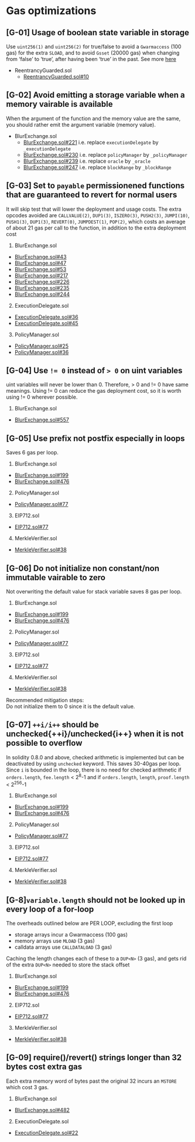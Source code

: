 # **Gas optimizations**


## [G-01] Usage of boolean state variable in storage

Use `uint256(1)` and `uint256(2)` for true/false to avoid a `Gwarmaccess` (100 gas) for the extra `SLOAD`, and to avoid `Gsset` (20000 gas) when changing from ‘false’ to ‘true’, after having been ‘true’ in the past.
See more [here](https://github.com/OpenZeppelin/openzeppelin-contracts/blob/58f635312aa21f947cae5f8578638a85aa2519f5/contracts/security/ReentrancyGuard.sol#L23-L27)


- ReentrancyGuarded.sol
  - [ReentrancyGuarded.sol#10](https://github.com/code-423n4/2022-10-blur/blob/main/contracts/lib/ReentrancyGuarded.sol#L10)




## [G-02] Avoid emitting a storage variable when a memory vairable is available
When the argument of the function and the memory value are the same, you should rather emit the argument variable (memory value).

- BlurExchange.sol
  - [BlurExchange.sol#221](https://github.com/code-423n4/2022-10-blur/blob/main/contracts/BlurExchange.sol#L221) i.e. replace `executionDelegate` by `_executionDelegate`
  - [BlurExchange.sol#230](https://github.com/code-423n4/2022-10-blur/blob/main/contracts/BlurExchange.sol#L230) i.e. replace `policyManager` by `_policyManager`
  - [BlurExchange.sol#239](https://github.com/code-423n4/2022-10-blur/blob/main/contracts/BlurExchange.sol#L239) i.e. replace `oracle` by `_oracle`
  - [BlurExchange.sol#247](https://github.com/code-423n4/2022-10-blur/blob/main/contracts/BlurExchange.sol#L247) i.e. replace `blockRange` by `_blockRange`



## [G-03] Set to `payable` permissionened functions that are guaranteed to revert for normal users
It will skip test that will lower the deployment and usage costs.
The extra opcodes avoided are `CALLVALUE(2)`, `DUP1(3)`, `ISZERO(3)`, `PUSH2(3)`, `JUMPI(10)`, `PUSH1(3)`, `DUP1(3)`, `REVERT(0)`, `JUMPDEST(1)`, `POP(2)`, which costs an average of about 21 gas per call to the function, in addition to the extra deployment cost

1. BlurExchange.sol
  - [BlurExchange.sol#43](https://github.com/code-423n4/2022-10-blur/blob/main/contracts/BlurExchange.sol#L43)
  - [BlurExchange.sol#47](https://github.com/code-423n4/2022-10-blur/blob/main/contracts/BlurExchange.sol#L47)
  - [BlurExchange.sol#53](https://github.com/code-423n4/2022-10-blur/blob/main/contracts/BlurExchange.sol#L53)
  - [BlurExchange.sol#217](https://github.com/code-423n4/2022-10-blur/blob/main/contracts/BlurExchange.sol#L217)
  - [BlurExchange.sol#226](https://github.com/code-423n4/2022-10-blur/blob/main/contracts/BlurExchange.sol#L226)
  - [BlurExchange.sol#235](https://github.com/code-423n4/2022-10-blur/blob/main/contracts/BlurExchange.sol#L235)
  - [BlurExchange.sol#244](https://github.com/code-423n4/2022-10-blur/blob/main/contracts/BlurExchange.sol#L244)



2. ExecutionDelegate.sol
  - [ExecutionDelegate.sol#36](https://github.com/code-423n4/2022-10-blur/blob/main/contracts/ExecutionDelegate.sol#L36)
  - [ExecutionDelegate.sol#45](https://github.com/code-423n4/2022-10-blur/blob/main/contracts/ExecutionDelegate.sol#L45)


3. PolicyManager.sol
  - [PolicyManager.sol#25](https://github.com/code-423n4/2022-10-blur/blob/main/contracts/PolicyManager.sol#L25)
  - [PolicyManager.sol#36](https://github.com/code-423n4/2022-10-blur/blob/main/contracts/PolicyManager.sol#L36)


## [G-04] Use `!= 0` instead of `> 0` on uint variables
uint variables will never be lower than 0. Therefore, > 0 and != 0 have same meanings. Using != 0 can reduce the gas deployment cost, so it is worth using != 0 wherever possible.

1. BlurExchange.sol
  - [BlurExchange.sol#557](https://github.com/code-423n4/2022-10-blur/blob/main/contracts/BlurExchange.sol#L557)



## [G-05] Use prefix not postfix especially in loops
Saves 6 gas per loop.

1. BlurExchange.sol
  - [BlurExchange.sol#199](https://github.com/code-423n4/2022-10-blur/blob/main/contracts/BlurExchange.sol#L199)
  - [BlurExchange.sol#476](https://github.com/code-423n4/2022-10-blur/blob/main/contracts/BlurExchange.sol#L476)


2. PolicyManager.sol
  - [PolicyManager.sol#77](https://github.com/code-423n4/2022-10-blur/blob/main/contracts/PolicyManager.sol#L77)


3. EIP712.sol
  - [EIP712.sol#77](https://github.com/code-423n4/2022-10-blur/blob/main/contracts/lib/EIP712.sol#L77)


4. MerkleVerifier.sol
  - [MerkleVerifier.sol#38](https://github.com/code-423n4/2022-10-blur/blob/main/contracts/lib/MerkleVerifier.sol#L38)


## [G-06] Do not initialize non constant/non immutable vairable to zero
Not overwriting the default value for stack variable saves 8 gas per loop.

1. BlurExchange.sol
  - [BlurExchange.sol#199](https://github.com/code-423n4/2022-10-blur/blob/main/contracts/BlurExchange.sol#L199)
  - [BlurExchange.sol#476](https://github.com/code-423n4/2022-10-blur/blob/main/contracts/BlurExchange.sol#L476)


2. PolicyManager.sol
  - [PolicyManager.sol#77](https://github.com/code-423n4/2022-10-blur/blob/main/contracts/PolicyManager.sol#L77)


3. EIP712.sol
  - [EIP712.sol#77](https://github.com/code-423n4/2022-10-blur/blob/main/contracts/lib/EIP712.sol#L77)



4. MerkleVerifier.sol
  - [MerkleVerifier.sol#38](https://github.com/code-423n4/2022-10-blur/blob/main/contracts/lib/MerkleVerifier.sol#L38)


Recommended mitigation steps: \
Do not initialize them to 0 since it is the default value.


## [G-07] `++i/i++` should be unchecked{++i}/unchecked{i++} when it is not possible to overflow
In solidity 0.8.0 and above, checked arithmetic is implemented but can be deactivated by using `unchecked` keyword. This saves 30-40gas per loop. Since `i` is bounded in the loop, there is no need for checked arithmetic if `orders.length`, `fee.length` < 2<sup>8</sup>-1 and if `orders.length`, `length`, `proof.length` < 2<sup>256</sup>-1

1. BlurExchange.sol
  - [BlurExchange.sol#199](https://github.com/code-423n4/2022-10-blur/blob/main/contracts/BlurExchange.sol#L199)
  - [BlurExchange.sol#476](https://github.com/code-423n4/2022-10-blur/blob/main/contracts/BlurExchange.sol#L476)


2. PolicyManager.sol
  - [PolicyManager.sol#77](https://github.com/code-423n4/2022-10-blur/blob/main/contracts/PolicyManager.sol#L77)


3. EIP712.sol
  - [EIP712.sol#77](https://github.com/code-423n4/2022-10-blur/blob/main/contracts/lib/EIP712.sol#L77)


4. MerkleVerifier.sol
  - [MerkleVerifier.sol#38](https://github.com/code-423n4/2022-10-blur/blob/main/contracts/lib/MerkleVerifier.sol#L38)

## [G-8]`variable.length` should not be looked up in every loop of a for-loop
The overheads outlined below are PER LOOP, excluding the first loop

  - storage arrays incur a Gwarmaccess (100 gas)
  - memory arrays use `MLOAD` (3 gas)
  - calldata arrays use `CALLDATALOAD` (3 gas)

Caching the length changes each of these to a `DUP<N>` (3 gas), and gets rid of the extra `DUP<N>` needed to store the stack offset

1. BlurExchange.sol
  - [BlurExchange.sol#199](https://github.com/code-423n4/2022-10-blur/blob/main/contracts/BlurExchange.sol#L199)
  - [BlurExchange.sol#476](https://github.com/code-423n4/2022-10-blur/blob/main/contracts/BlurExchange.sol#L476)


2. EIP712.sol
  - [EIP712.sol#77](https://github.com/code-423n4/2022-10-blur/blob/main/contracts/lib/EIP712.sol#L77)


3. MerkleVerifier.sol
  - [MerkleVerifier.sol#38](https://github.com/code-423n4/2022-10-blur/blob/main/contracts/lib/MerkleVerifier.sol#L38)


## [G-09] require()/revert() strings longer than 32 bytes cost extra gas
Each extra memory word of bytes past the original 32 incurs an `MSTORE` which cost 3 gas.

1. BlurExchange.sol
  - [BlurExchange.sol#482](https://github.com/code-423n4/2022-10-blur/blob/main/contracts/BlurExchange.sol#L482)


2. ExecutionDelegate.sol
  - [ExecutionDelegate.sol#22](https://github.com/code-423n4/2022-10-blur/blob/main/contracts/ExecutionDelegate.sol#L22)
